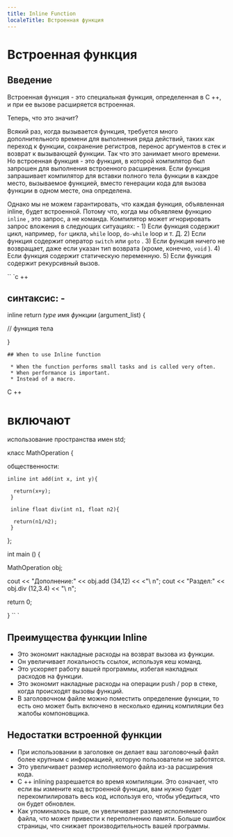 ```yaml
---
title: Inline Function
localeTitle: Встроенная функция
---
```

# Встроенная функция

## Введение

Встроенная функция - это специальная функция, определенная в C ++, и при ее вызове расширяется встроенная.

Теперь, что это значит?

Всякий раз, когда вызывается функция, требуется много дополнительного времени для выполнения ряда действий, таких как переход к функции, сохранение регистров, перенос аргументов в стек и возврат к вызывающей функции. Так что это занимает много времени. Но встроенная функция - это функция, в которой компилятор был запрошен для выполнения встроенного расширения. Если функция запрашивает компилятор для вставки полного тела функции в каждое место, вызываемое функцией, вместо генерации кода для вызова функции в одном месте, она определена.

Однако мы не можем гарантировать, что каждая функция, объявленная inline, будет встроенной. Потому что, когда мы объявляем функцию `inline` , это запрос, а не команда. Компилятор может игнорировать запрос вложения в следующих ситуациях: - 1) Если функция содержит цикл, например, `for` цикла, `while` loop, `do-while` loop и т. Д. 2) Если функция содержит оператор `switch` или `goto` . 3) Если функция ничего не возвращает, даже если указан тип возврата (кроме, конечно, `void` ). 4) Если функция содержит статическую переменную. 5) Если функция содержит рекурсивный вызов.

\`\` \`c ++

## синтаксис: -

inline return _type_ имя _функции_ (argument\_list) {

// функция тела

}
```
## When to use Inline function 
 
 * When the function performs small tasks and is called very often. 
 * When performance is important. 
 * Instead of a macro. 
```

C ++

# включают

использование пространства имен std;

класс MathOperation {

общественности:
```
inline int add(int x, int y){ 
 
  return(x+y); 
 } 
 
 inline float div(int n1, float n2){ 
 
  return(n1/n2); 
 } 
```

};

int main () {

MathOperation obj;

cout << "Дополнение:" << obj.add (34,12) << <"\\ n"; cout << "Раздел:" << obj.div (12,3.4) << "\\ n";

return 0;

} \`\` \`

## Преимущества функции Inline

*   Это экономит накладные расходы на возврат вызова из функции.
*   Он увеличивает локальность ссылок, используя кеш команд.
*   Это ускоряет работу вашей программы, избегая накладных расходов на функции.
*   Это экономит накладные расходы на операции push / pop в стеке, когда происходят вызовы функций.
*   В заголовочном файле можно поместить определение функции, то есть оно может быть включено в несколько единиц компиляции без жалобы компоновщика.

## Недостатки встроенной функции

*   При использовании в заголовке он делает ваш заголовочный файл более крупным с информацией, которую пользователи не заботятся.
*   Это увеличивает размер исполняемого файла из-за расширения кода.
*   C ++ inlining разрешается во время компиляции. Это означает, что если вы измените код встроенной функции, вам нужно будет перекомпилировать весь код, используя его, чтобы убедиться, что он будет обновлен.
*   Как упоминалось выше, он увеличивает размер исполняемого файла, что может привести к переполнению памяти. Больше ошибок страницы, что снижает производительность вашей программы.